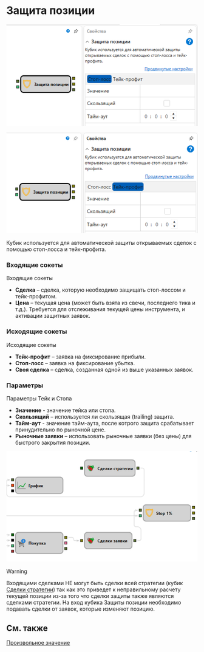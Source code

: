 # Защита позиции

![Designer Protect positions 00](../../../../../../images/designer_protect_positions_00.png)

![Designer Protect positions 01](../../../../../../images/designer_protect_positions_01.png)

Кубик используется для автоматической защиты открываемых сделок с помощью стоп\-лосса и тейк\-профита. 

### Входящие сокеты

Входящие сокеты

- **Сделка** – сделка, которую необходимо защищать стоп\-лоссом и тейк\-профитом.
- **Цена** – текущая цена (может быть взята из свечи, последнего тика и т.д.). Требуется для отслеживания текущей цены инструмента, и активации защитных заявок.

### Исходящие сокеты

Исходящие сокеты

- **Тейк-профит** – заявка на фиксирование прибыли.
- **Стоп-лосс** – заявка на фиксирование убытка.
- **Своя сделка** – сделка, созданная одной из выше указанных заявок.

### Параметры

Параметры Тейк и Стопа

- **Значение** - значение тейка или стопа.
- **Скользящий** – используется ли скользящая (trailing) защита.
- **Тайм-аут** - значение тайм-аута, после котрого защита срабатывает принудительно по рыночной цене.
- **Рыночные заявки** – использовать рыночные заявки (без цены) для быстрого закрытия позиции.

![Designer Protect positions 02](../../../../../../images/designer_protect_positions_02.png)

> [!WARNING]
> Входящими сделками НЕ могут быть сделки всей стратегии (кубик [Сделки стратегии](trades_by_strategy.md)) так как это приведет к неправильному расчету текущей позиции из-за того что сделки защиты также являются сделками стратегии. На вход кубика Защиты позиции необходимо подавать сделки от заявок, которые изменяют позицию.

## См. также

[Произвольное значение](random.md)
